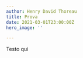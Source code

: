 ```yaml
---
author: Henry David Thoreau
title: Prova
date: 2021-03-01T23:00:00Z
hero_image: ''

---
```

Testo qui